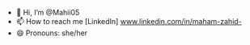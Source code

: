 - 👋 Hi, I’m @Mahii05
- 📫 How to reach me [LinkedIn] www.linkedin.com/in/maham-zahid-
- 😄 Pronouns: she/her


